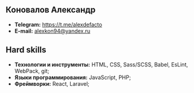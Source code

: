 ## Коновалов Александр
- **Telegram:** https://t.me/alexdefacto
- **E-mail:** alexkon94@yandex.ru

## Hard skills
- **Технологии и инструменты:** HTML, CSS, Sass/SCSS, Babel, EsLint, WebPack, git;
- **Языки программирования:** JavaScript, PHP;
- **Фреймворки:** React, Laravel;
